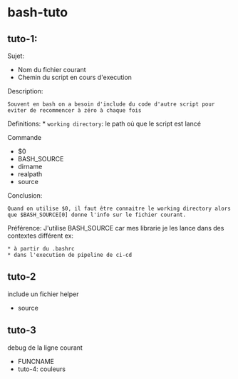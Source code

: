 # bash-tuto

## tuto-1:

Sujet:
* Nom du fichier courant
* Chemin du script en cours d'execution

Description:

    Souvent en bash on a besoin d'include du code d'autre script pour eviter de recommencer à zéro à chaque fois

Definitions:
    * `working directory`: le path où que le script est lancé

Commande
  * $0
  * BASH_SOURCE
  * dirname
  * realpath
  * source
  
Conclusion:
    
    Quand on utilise $0, il faut être connaitre le working directory alors que $BASH_SOURCE[0] donne l'info sur le fichier courant.

Préférence:
    J'utilise BASH_SOURCE car mes librarie je les lance dans des contextes différent ex:

    * à partir du .bashrc
    * dans l'execution de pipeline de ci-cd


## tuto-2

include un fichier helper

  * source

## tuto-3

debug de la ligne courant
  * FUNCNAME
* tuto-4: couleurs
  
